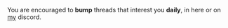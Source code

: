 You are encouraged to **bump** threads that interest you **daily**, in here or on [my](https://discord.gg/ktZNgJcaVA) discord.
